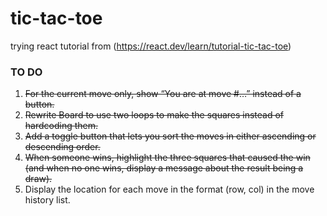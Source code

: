 # tic-tac-toe

trying react tutorial from (https://react.dev/learn/tutorial-tic-tac-toe)

### TO DO

1. ~~For the current move only, show “You are at move #…” instead of a button.~~
2. ~~Rewrite Board to use two loops to make the squares instead of hardcoding them.~~
3. ~~Add a toggle button that lets you sort the moves in either ascending or descending order.~~
4. ~~When someone wins, highlight the three squares that caused the win (and when no one wins, display a message about the result being a draw).~~
5. Display the location for each move in the format (row, col) in the move history list.
